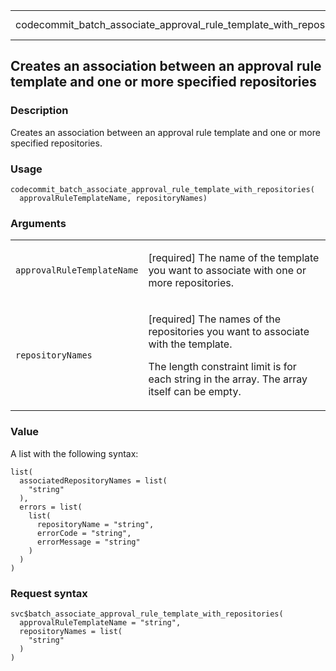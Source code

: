 <table style="width: 100%;">
<tbody>
<tr class="odd">
<td>codecommit_batch_associate_approval_rule_template_with_repositories</td>
<td style="text-align: right;">R Documentation</td>
</tr>
</tbody>
</table>

## Creates an association between an approval rule template and one or more specified repositories

### Description

Creates an association between an approval rule template and one or more
specified repositories.

### Usage

    codecommit_batch_associate_approval_rule_template_with_repositories(
      approvalRuleTemplateName, repositoryNames)

### Arguments

<table>
<colgroup>
<col style="width: 35%" />
<col style="width: 65%" />
</colgroup>
<tbody>
<tr class="odd">
<td><code
id="codecommit_batch_associate_approval_rule_template_with_repositories_:_approvalRuleTemplateName">approvalRuleTemplateName</code></td>
<td><p>[required] The name of the template you want to associate with
one or more repositories.</p></td>
</tr>
<tr class="even">
<td><code
id="codecommit_batch_associate_approval_rule_template_with_repositories_:_repositoryNames">repositoryNames</code></td>
<td><p>[required] The names of the repositories you want to associate
with the template.</p>
<p>The length constraint limit is for each string in the array. The
array itself can be empty.</p></td>
</tr>
</tbody>
</table>

### Value

A list with the following syntax:

    list(
      associatedRepositoryNames = list(
        "string"
      ),
      errors = list(
        list(
          repositoryName = "string",
          errorCode = "string",
          errorMessage = "string"
        )
      )
    )

### Request syntax

    svc$batch_associate_approval_rule_template_with_repositories(
      approvalRuleTemplateName = "string",
      repositoryNames = list(
        "string"
      )
    )
